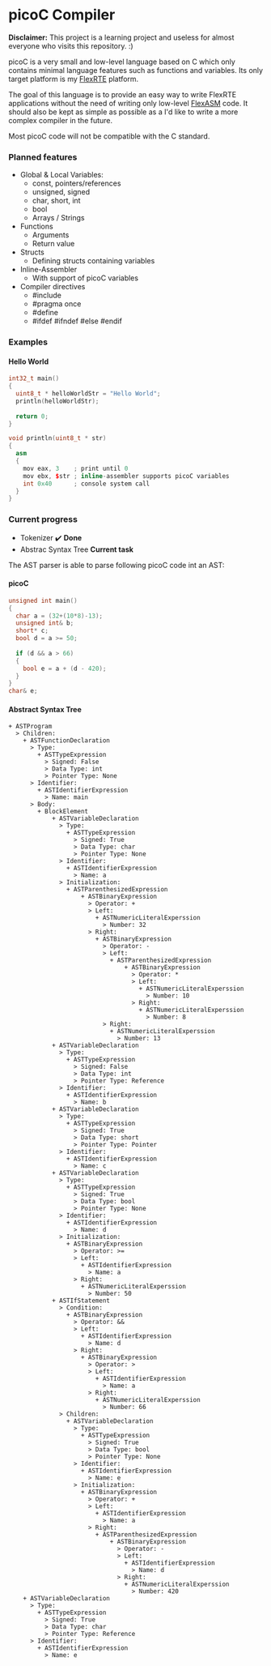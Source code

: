 # picoC Compiler

**Disclaimer:** This project is a learning project and useless for almost everyone who visits this repository. :)

picoC is a very small and low-level language based on C which only contains minimal language features such as functions and variables. Its only target platform is my [FlexRTE](https://github.com/pointermess/FlexRTE-X) platform.

The goal of this language is to provide an easy way to write FlexRTE applications without the need of writing only low-level [FlexASM](https://github.com/pointermess/FlexASM-Compiler) code. It should also be kept as simple as possible as a I'd like to write a more complex compiler in the future.

Most picoC code will not be compatible with the C standard.

### Planned features
- Global & Local Variables:
    - const, pointers/references
    - unsigned, signed
    - char, short, int
    - bool
    - Arrays / Strings
- Functions
    - Arguments
    - Return value
- Structs
    - Defining structs containing variables
- Inline-Assembler
    - With support of picoC variables
- Compiler directives
    - #include
    - #pragma once
    - #define
    - #ifdef #ifndef #else #endif

### Examples
#### Hello World
```cpp
int32_t main()
{
  uint8_t * helloWorldStr = "Hello World";
  println(helloWorldStr);
  
  return 0;
}

void println(uint8_t * str)
{
  asm
  {
    mov eax, 3    ; print until 0
    mov ebx, $str ; inline-assembler supports picoC variables
    int 0x40      ; console system call
  }
}
```

### Current progress
- Tokenizer :heavy_check_mark: **Done**
- Abstrac Syntax Tree **Current task**

The AST parser is able to parse following picoC code int an AST:

#### picoC
```cpp
unsigned int main()
{
  char a = (32+(10*8)-13);
  unsigned int& b;
  short* c;
  bool d = a >= 50;
  
  if (d && a > 66)
  {
    bool e = a + (d - 420);
  }
}
char& e;
```

#### Abstract Syntax Tree
```
+ ASTProgram
  > Children:
    + ASTFunctionDeclaration
      > Type:
        + ASTTypeExpression
          > Signed: False
          > Data Type: int
          > Pointer Type: None
      > Identifier:
        + ASTIdentifierExpression
          > Name: main
      > Body:
        + BlockElement
            + ASTVariableDeclaration
              > Type:
                + ASTTypeExpression
                  > Signed: True
                  > Data Type: char
                  > Pointer Type: None
              > Identifier:
                + ASTIdentifierExpression
                  > Name: a
              > Initialization:
                + ASTParenthesizedExpression
                    + ASTBinaryExpression
                      > Operator: +
                      > Left:
                        + ASTNumericLiteralExperssion
                          > Number: 32
                      > Right:
                        + ASTBinaryExpression
                          > Operator: -
                          > Left:
                            + ASTParenthesizedExpression
                                + ASTBinaryExpression
                                  > Operator: *
                                  > Left:
                                    + ASTNumericLiteralExperssion
                                      > Number: 10
                                  > Right:
                                    + ASTNumericLiteralExperssion
                                      > Number: 8
                          > Right:
                            + ASTNumericLiteralExperssion
                              > Number: 13
            + ASTVariableDeclaration
              > Type:
                + ASTTypeExpression
                  > Signed: False
                  > Data Type: int
                  > Pointer Type: Reference
              > Identifier:
                + ASTIdentifierExpression
                  > Name: b
            + ASTVariableDeclaration
              > Type:
                + ASTTypeExpression
                  > Signed: True
                  > Data Type: short
                  > Pointer Type: Pointer
              > Identifier:
                + ASTIdentifierExpression
                  > Name: c
            + ASTVariableDeclaration
              > Type:
                + ASTTypeExpression
                  > Signed: True
                  > Data Type: bool
                  > Pointer Type: None
              > Identifier:
                + ASTIdentifierExpression
                  > Name: d
              > Initialization:
                + ASTBinaryExpression
                  > Operator: >=
                  > Left:
                    + ASTIdentifierExpression
                      > Name: a
                  > Right:
                    + ASTNumericLiteralExperssion
                      > Number: 50
            + ASTIfStatement
              > Condition:
                + ASTBinaryExpression
                  > Operator: &&
                  > Left:
                    + ASTIdentifierExpression
                      > Name: d
                  > Right:
                    + ASTBinaryExpression
                      > Operator: >
                      > Left:
                        + ASTIdentifierExpression
                          > Name: a
                      > Right:
                        + ASTNumericLiteralExperssion
                          > Number: 66
              > Children:
                + ASTVariableDeclaration
                  > Type:
                    + ASTTypeExpression
                      > Signed: True
                      > Data Type: bool
                      > Pointer Type: None
                  > Identifier:
                    + ASTIdentifierExpression
                      > Name: e
                  > Initialization:
                    + ASTBinaryExpression
                      > Operator: +
                      > Left:
                        + ASTIdentifierExpression
                          > Name: a
                      > Right:
                        + ASTParenthesizedExpression
                            + ASTBinaryExpression
                              > Operator: -
                              > Left:
                                + ASTIdentifierExpression
                                  > Name: d
                              > Right:
                                + ASTNumericLiteralExperssion
                                  > Number: 420
    + ASTVariableDeclaration
      > Type:
        + ASTTypeExpression
          > Signed: True
          > Data Type: char
          > Pointer Type: Reference
      > Identifier:
        + ASTIdentifierExpression
          > Name: e
```
